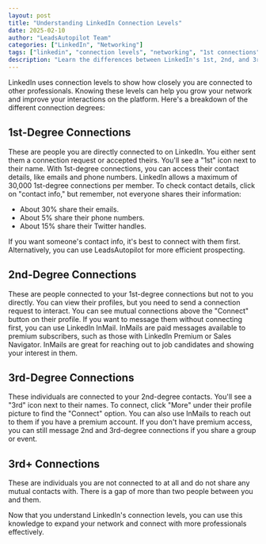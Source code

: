 ```yaml
---
layout: post
title: "Understanding LinkedIn Connection Levels"
date: 2025-02-10
author: "LeadsAutopilot Team"
categories: ["LinkedIn", "Networking"]
tags: ["linkedin", "connection levels", "networking", "1st connections", "2nd connections", "3rd connections"]
description: "Learn the differences between LinkedIn's 1st, 2nd, and 3rd-degree connections and how to effectively leverage each type for professional networking."
---
```


LinkedIn uses connection levels to show how closely you are connected to other professionals. Knowing these levels can help you grow your network and improve your interactions on the platform. Here's a breakdown of the different connection degrees:

## 1st-Degree Connections

These are people you are directly connected to on LinkedIn. You either sent them a connection request or accepted theirs. You'll see a "1st" icon next to their name. With 1st-degree connections, you can access their contact details, like emails and phone numbers. LinkedIn allows a maximum of 30,000 1st-degree connections per member. To check contact details, click on "contact info," but remember, not everyone shares their information:
- About 30% share their emails.
- About 5% share their phone numbers.
- About 15% share their Twitter handles.
  
If you want someone's contact info, it's best to connect with them first. Alternatively, you can use LeadsAutopilot for more efficient prospecting.

## 2nd-Degree Connections

These are people connected to your 1st-degree connections but not to you directly. You can view their profiles, but you need to send a connection request to interact. You can see mutual connections above the "Connect" button on their profile. If you want to message them without connecting first, you can use LinkedIn InMail. InMails are paid messages available to premium subscribers, such as those with LinkedIn Premium or Sales Navigator. InMails are great for reaching out to job candidates and showing your interest in them.

## 3rd-Degree Connections

These individuals are connected to your 2nd-degree contacts. You'll see a "3rd" icon next to their names. To connect, click "More" under their profile picture to find the "Connect" option. You can also use InMails to reach out to them if you have a premium account. If you don't have premium access, you can still message 2nd and 3rd-degree connections if you share a group or event.

## 3rd+ Connections

These are individuals you are not connected to at all and do not share any mutual contacts with. There is a gap of more than two people between you and them.

Now that you understand LinkedIn's connection levels, you can use this knowledge to expand your network and connect with more professionals effectively. 